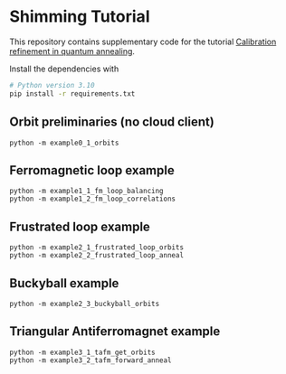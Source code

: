 # Shimming Tutorial

This repository contains supplementary code for the tutorial [Calibration refinement in quantum annealing](https://arxiv.org/abs/2304.10352).

Install the dependencies with
```bash
# Python version 3.10
pip install -r requirements.txt
```


## Orbit preliminaries (no cloud client)
```
python -m example0_1_orbits
```

## Ferromagnetic loop example
```
python -m example1_1_fm_loop_balancing
python -m example1_2_fm_loop_correlations
```

## Frustrated loop example
```
python -m example2_1_frustrated_loop_orbits
python -m example2_2_frustrated_loop_anneal
```

## Buckyball example
```
python -m example2_3_buckyball_orbits
```

## Triangular Antiferromagnet example
```
python -m example3_1_tafm_get_orbits
python -m example3_2_tafm_forward_anneal
```

